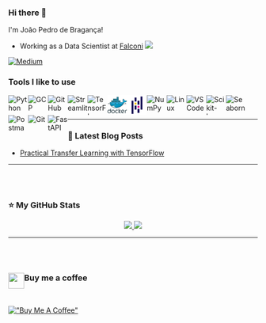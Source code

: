 ### Hi there 👋

<!--
**JPedroBraganca/JPedroBraganca** is a ✨ _special_ ✨ repository because its `README.md` (this file) appears on your GitHub profile.

Here are some ideas to get you started:

- 🔭 I’m currently working on ...
- 🌱 I’m currently learning ...
- 👯 I’m looking to collaborate on ...
- 🤔 I’m looking for help with ...
- 💬 Ask me about ...
- 📫 How to reach me: ...
- 😄 Pronouns: ...
- ⚡ Fun fact: ...
-->

I'm João Pedro de Bragança!

- Working as a Data Scientist at [Falconi](https://www.falconi.com/)   <img height="20" src="https://avatars.githubusercontent.com/u/43240208?s=200&v=4">

[![Medium](https://img.shields.io/badge/medium-black?&style=flat-square&logo=medium&logoColor=white)](https://medium.com/@joaopedrodebraganca)

### Tools I like to use

<img align="left" alt="Python" height="40" width="40" src="https://static.cdnlogo.com/logos/p/3/python.svg" />
<img align="left" alt="GCP" height="40" width="40" src="https://static.cdnlogo.com/logos/g/75/google-cloud.svg" />
<img align="left" alt="GitHub" height="40" width="40" src="https://cdn.jsdelivr.net/npm/simple-icons@v5/icons/github.svg" />
<img align="left" alt="Streamlit" height="40" width="40" src="https://avatars.githubusercontent.com/u/45109972?s=200&v=4" />
<img align="left" alt="TensorFlow" height="40" width="40"src="https://static.cdnlogo.com/logos/t/82/tensorflow.svg" />
<img align="left" alt="Docker" height="40" width="40" src="https://raw.githubusercontent.com/devicons/devicon/master/icons/docker/docker-original-wordmark.svg" />
<img align="left" alt="Pandas" height="40" width="40" src="https://raw.githubusercontent.com/devicons/devicon/2ae2a900d2f041da66e950e4d48052658d850630/icons/pandas/pandas-original.svg" />
<img align="left" alt="NumPy" height="40" width="40" src="https://cdn.worldvectorlogo.com/logos/numpy-1.svg" />
<img align="left" alt="Linux" height="40" width="40" src="https://static.cdnlogo.com/logos/l/21/linux-tux.svg" />
<img align="left" alt="VS Code" height="40" width="40" src="https://cdn.worldvectorlogo.com/logos/visual-studio-code-1.svg" />
<img align="left" alt="Scikit-learn" height="40" width="40" src="https://upload.wikimedia.org/wikipedia/commons/0/05/Scikit_learn_logo_small.svg" />
<img align="left" alt="Seaborn" height="40" width="40" src="https://seaborn.pydata.org/_images/logo-mark-lightbg.svg" />
<img align="left" alt="Postman" height="40" width="40" src="https://www.vectorlogo.zone/logos/getpostman/getpostman-icon.svg" />
<img align="left" alt="Git" height="40" width="40" src="https://www.vectorlogo.zone/logos/git-scm/git-scm-icon.svg" />
<img align="left" alt="FastAPI" height="40" width="40" src="https://cdn.worldvectorlogo.com/logos/fastapi.svg" />

<br />
<br />

---


### 📕 Latest Blog Posts
- [Practical Transfer Learning with TensorFlow](https://medium.com/@joaopedrodebraganca/practical-transfer-learning-with-tensorflow-1f16bb9ac379)



---

<br />
<br />

### ⭐ My GitHub Stats

<p align="center">
<a href="https://github.com/JPedroBraganca">
  <img height="180em" src="https://github-readme-stats-eight-theta.vercel.app/api?username=JPedroBraganca&show_icon  s=true&theme=algolia&include_all_commits=true&count_private=true"/>
  <img height="180em" src="https://github-readme-stats-eight-theta.vercel.app/api/top-langs/?username=JPedroBraganca&layout=compact&langs_count=8&theme=algolia"/>
</a>
</p>

---

<br />
<br />

### <img align="left" height="32" width="32" src="https://cdn.jsdelivr.net/npm/simple-icons@v5/icons/buymeacoffee.svg" /> Buy me a coffee
<br />

[!["Buy Me A Coffee"](https://www.buymeacoffee.com/assets/img/custom_images/orange_img.png)](https://www.buymeacoffee.com/JPedroBraganca)



<!--


**JPedroBraganca/JPedroBraganca** is a ✨ _special_ ✨ repository because its `README.md` (this file) appears on your GitHub profile.
[![StackShare](http://img.shields.io/badge/tech-stack-0690fa.svg?style=flat)](https://stackshare.io//my-stack)



Here are some ideas to get you started:

- 🔭 I’m currently working on ...
- 🌱 I’m currently learning ...
- 👯 I’m looking to collaborate on ...
- 🤔 I’m looking for help with ...
- 💬 Ask me about ...
- 📫 How to reach me: ...
- 😄 Pronouns: ...
- ⚡ Fun fact: ...
-->

